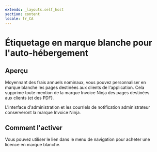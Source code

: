 ```yaml
---
extends: _layouts.self_host
section: content
locale: fr_CA
---
```


# Étiquetage en marque blanche pour l'auto-hébergement

## Aperçu

Moyennant des frais annuels nominaux, vous pouvez personnaliser en marque blanche les pages destinées aux clients de l'application. Cela supprime toute mention de la marque Invoice Ninja des pages destinées aux clients (et des PDF).

<x-info>
    L'interface d'administration et les courriels de notification administrateur conserveront la marque Invoice Ninja.
</x-info>

## Comment l'activer

Vous pouvez utiliser le lien dans le menu de navigation pour acheter une licence en marque blanche. 
